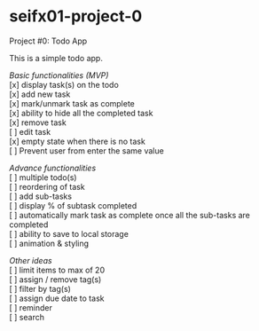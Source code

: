# seifx01-project-0
Project #0: Todo App

This is a simple todo app.

*Basic functionalities (MVP)*  
[x] display task(s) on the todo  
[x] add new task  
[x] mark/unmark task as complete  
[x] ability to hide all the completed task  
[x] remove task  
[ ] edit task  
[x] empty state when there is no task  
[ ] Prevent user from enter the same value  

*Advance functionalities*  
[ ] multiple todo(s)  
[ ] reordering of task  
[ ] add sub-tasks  
[ ] display % of subtask completed  
[ ] automatically mark task as complete once all the sub-tasks are completed  
[ ] ability to save to local storage  
[ ] animation & styling  

*Other ideas*  
[ ] limit items to max of 20  
[ ] assign / remove tag(s)  
[ ] filter by tag(s)  
[ ] assign due date to task  
[ ] reminder  
[ ] search  


